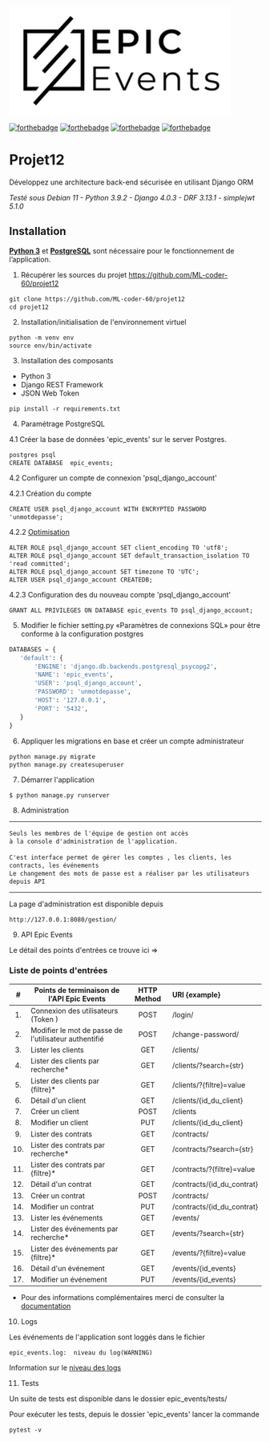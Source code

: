 ![Epic Events](epic_events.png)

[![forthebadge](https://forthebadge.com/images/badges/cc-0.svg)](https://forthebadge.com) 
[![forthebadge](https://img.shields.io/badge/Python-3776AB?style=for-the-badge&logo=python&logoColor=white)](https://img.shields.io) 
[![forthebadge](https://img.shields.io/badge/Postgres-07405E?style=for-the-badge&logo=sqlite&logoColor=white)](https://img.shields.io)
[![forthebadge](https://img.shields.io/badge/Django-092E20?style=for-the-badge&logo=django&logoColor=white)](https://img.shields.io)


# Projet12
Développez une architecture back-end sécurisée en utilisant Django ORM

_Testé sous Debian 11 - Python 3.9.2 - Django 4.0.3 - DRF 3.13.1 - simplejwt 5.1.0_

## Installation

[**Python 3**](https://wiki.python.org/moin/BeginnersGuide/Download) et [**PostgreSQL**](https://wiki.postgresql.org/wiki/Detailed_installation_guides) sont nécessaire pour le fonctionnement de l’application.

1. Récupérer les sources du projet https://github.com/ML-coder-60/projet12

```shell
git clone https://github.com/ML-coder-60/projet12
cd projet12
```

2. Installation/initialisation de l'environnement virtuel

```shell
python -m venv env
source env/bin/activate

```

3. Installation des composants
- Python 3
- Django REST Framework 
- JSON Web Token

```shell
pip install -r requirements.txt
```

4. Paramétrage PostgreSQL
 
4.1 Créer la base de données 'epic_events' sur le server Postgres.

```shell
postgres psql
CREATE DATABASE  epic_events;
```

4.2 Configurer un compte de connexion 'psql_django_account'  

4.2.1 Création du compte
```shell
CREATE USER psql_django_account WITH ENCRYPTED PASSWORD 'unmotdepasse';
```

4.2.2 [Optimisation](https://docs.djangoproject.com/en/3.0/ref/databases/#optimizing-postgresql-s-configuration)

```shell
ALTER ROLE psql_django_account SET client_encoding TO 'utf8';
ALTER ROLE psql_django_account SET default_transaction_isolation TO 'read committed';
ALTER ROLE psql_django_account SET timezone TO 'UTC';
ALTER USER psql_django_account CREATEDB;
```

4.2.3  Configuration des du nouveau compte 'psql_django_account'

```shell
GRANT ALL PRIVILEGES ON DATABASE epic_events TO psql_django_account;
```

5. Modifier le fichier setting.py «Paramètres de connexions SQL» pour être conforme à la configuration postgres

```python
DATABASES = {
   'default': {
       'ENGINE': 'django.db.backends.postgresql_psycopg2',
       'NAME': 'epic_events',
       'USER': 'psql_django_account',
       'PASSWORD': 'unmotdepasse',
       'HOST': '127.0.0.1',
       'PORT': '5432',
   }
}
```

6. Appliquer les migrations en base et créer  un compte administrateur

```shell
python manage.py migrate
python manage.py createsuperuser
```

7. Démarrer l'application 

```shell
$ python manage.py runserver
```
 
8. Administration

___
    Seuls les membres de l'équipe de gestion ont accès 
    à la console d'administration de l'application.

    C'est interface permet de gérer les comptes , les clients, les contracts, les événements
    Le changement des mots de passe est a réaliser par les utilisateurs  depuis API 
___

La page d'administration est disponible depuis 
    
    http://127.0.0.1:8080/gestion/



9. API Epic Events

Le détail des points d'entrées ce trouve ici =>  

### Liste de points d'entrées

|  #  | Points de terminaison de l'API Epic Events             |  HTTP Method | URI   {example}           |
|:---:|--------------------------------------------------------|:------------:|:--------------------------|
|  1. | Connexion des utilisateurs (Token )                    |     POST     | /login/                   |
|  2. | Modifier le mot de passe de l'utilisateur authentifié  |     POST     | /change-password/         |
|  3. | Lister les clients                                     |     GET      | /clients/                 |
|  4. | Lister des clients par recherche*                      |     GET      | /clients/?search={str}    |
|  5. | Lister des clients par {filtre}*                       |     GET      | /clients/?{filtre}=value  |
|  6. | Détail d'un client                                     |     GET      | /clients/{id_du_client}   |
|  7. | Créer un client                                        |     POST     | /clients                  |
|  8. | Modifier un client                                     |     PUT      | /clients/{id_du_client}   |
|  9. | Lister des contrats                                    |     GET      | /contracts/               |
| 10. | Lister des contrats par recherche*                     |     GET      | /contracts/?search={str}  |
| 11. | Lister des contrats par {filtre}*                      |     GET      | /contracts/?{filtre}=value|
| 12. | Détail d'un contrat                                    |     GET      | /contracts/{id_du_contrat}|
| 13. | Créer un contrat                                       |     POST     | /contracts/               |
| 14. | Modifier un contrat                                    |     PUT      | /contracts/{id_du_contrat}|
| 13. | Lister les événements                                  |     GET      | /events/                  |
| 14. | Lister des événements par recherche*                   |     GET      | /events/?search={str}     |
| 15. | Lister des événements par {filtre}*                    |     GET      | /events/?{filtre}=value   |
| 16. | Détail d'un événement                                  |     GET      | /events/{id_events}       |
| 17. | Modifier un événement                                  |     PUT      | /events/{id_events}       |

* Pour des informations complémentaires merci de consulter la [documentation](https://documenter.getpostman.com/view/19223491/UVsJx7ga)

10. Logs

Les événements de l'application sont loggés dans le fichier     

    epic_events.log:  niveau du log(WARNING)


Information sur  le  [niveau des logs](https://docs.djangoproject.com/fr/4.0/topics/logging/)

11. Tests

Un suite de tests est disponible dans le dossier  epic_events/tests/ 

Pour exécuter les tests,  depuis le dossier 'epic_events' lancer la commande 

```shell
pytest -v 
``` 



